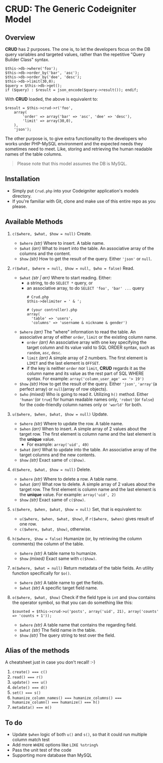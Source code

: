 # CRUD: The Generic Codeigniter Model #

## Overview ##

**CRUD** has 2 purposes. The one is, to let the developers focus on the DB query variables and targeted values, rather than the repetitive "Query Builder Class" syntax.

    $this->db->where('foo');
    $this->db->order_by('bar', 'asc');
    $this->db->order_by('dee', 'desc');
    $this->db->limit(30,0);
    $query = $this->db->get();
    if ($query) : $result = json_encode($query->result()); endif;

With **CRUD** loaded, the above is equivalent to:

    $result = $this->crud->r('foo',
        array(
            'order' => array('bar' => 'asc', 'dee' => 'desc'),
            'limit' => array(30,0),
        ),
        'json');

The other purpose is, to give extra functionality to the developers who works under PHP-MySQL environment and the expected needs they sometimes need to meet. Like, storing and retrieving the human readable names of the table columns.

> Please note that this model assumes the DB is MySQL.

## Installation ##

- Simply put `Crud.php` into your Codeigniter application's models directory.
- If you're familiar with Git, clone and make use of this entire repo as you please.

## Available Methods ##

1. `c($where, $what, $how = null)`
    Create.
    -  `$where` *(str)* Where to insert. A table name.
    - `$what` *(arr)* What to insert into the table. An associative array of the columns and the content.
    - `$how` *(str)* How to get the result of the query. Either `'json'` or `null`.


2.  `r($what, $where = null, $how = null, $who = false)`
    Read.
    - `$what`   *(str | arr)* Where to start reading. Either:
      - a string, to do `SELECT *` query, or
      - an associative array, to do `SELECT 'foo', 'bar' ...` query
        ```
        # Crud.php
        $this->delimiter = ' & ';
        
        # (your controller).php
        array(
          'table' => 'users',
          'columns' => 'username & nickname & gender')
        ```
    - `$where` *(arr)* The "where" information to read the table. An associative array of either `order`, `limit` or the existing column name.
      - `order` *(arr)* An associative array with one key specifying the target column and its value valid to SQL ORDER syntax, such as `random`, `asc`, `desc`.
      - `limit` *(arr)* A simple array of 2 numbers. The first element is `LIMIT` and the last element is `OFFSET`.
      - if the key is neither `order` nor `limit`, **CRUD** regards it as the column name and its value as the rest part of SQL WHERE syntax.
      For example: `array('column_user_age' => '> 19')`
    - `$how` *(str)* How to get the result of the query. Either `'json'`, `'array'`(a perfect array) or `null`(array of row objects).
    - `$who` *(mixed)* Who is going to read it. Utilizing `h()` method. Either `'human'`(or `true`) for human readable names only, `'robot'`(or `false`) for the code-friendly column names only or `'world'` for both.


3.  `u($where, $when, $what, $how = null)`
    Update.
    - `$where` *(str)* Where to update the row. A table name.
    - `$when` *(arr)* When to insert. A simple array of 2 values about the target row. The first element is column name and the last element is the **unique** value.
        - For example: `array('uid', 49)`
    - `$what` *(arr)* What to update into the table. An associative array of the target columns and the new contents.
    - `$how` *(str)* Exact same of `c($how)`.


4.  `d($where, $what, $how = null)`
    Delete.
    - `$where` *(str)* Where to delete a row. A table name.
    - `$what` *(arr)* What row to delete. A simple array of 2 values about the target row. The first element is column name and the last element is the **unique** value.
        For example: `array('uid', 2)`
    - `$how` *(str)* Exact same of `c($how)`.


5. `s($where, $when, $what, $how = null)`
    Set, that is equivalent to:
    - `u($where, $when, $what, $how)`, if `r($where, $when)` gives result of one row.
    - `c($where, $what, $how)`, otherwise.


6.  `h($where, $how = false)`
    Humanize (or, by retrieving the column comments) the column of the table.
    - `$where` *(str)* A table name to humanize.
    - `$how` *(mixed)* Exact same with `c($how)`.


7.  `m($where, $what = null)`
    Return metadata of the table fields. An utility function specifically for `$o()`.
    - `$where` *(str)* A table name to get the fields.
    - `$what` *(str)* A specific target field name.


8.  `o($where, $what, $how)`
    Check if the field type is `int` and `$how` contains the operator symbol, so that you can do something like this:
    ```
    $counted = $this->crud->u('posts', array('uid', 21), array('counts' => 'counts + 1'));
    ```

    - `$where` *(str)* A table name that contains the regarding field.
    - `$what` *(str)* The field name in the table.
    - `$how` *(str)* The query string to test over the field.


## Alias of the methods ##

A cheatsheet just in case you don't recall! :-)

1.  `create() === c()`
2.  `read() === r()`
3.  `update() === u()`
4.  `delete() === d()`
5.  `set() === s()`
6.  `humanize_column_names() === humanize_columns() === humanize_column() === humanize() === h()`
7.  `metadata() === m()`

## To do ##

*   Update `$when` logic of both `u()` and `s()`, so that it could run multiple column match test
*   Add more `WHERE` options like `LIKE %string%`
*   Pass the unit test of the code
*   Supporting more database than MySQL